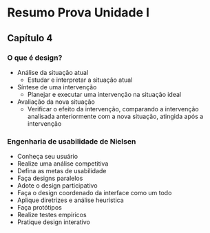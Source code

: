 # Resumo Prova Unidade I

## Capítulo 4

### O que é design?

- Análise da situação atual
  - Estudar e interpretar a situação atual
- Síntese de uma intervenção
  - Planejar e executar uma intervenção na situação ideal
- Avaliação da nova situação
  - Verificar o efeito da intervenção, comparando a intervenção analisada anteriormente com a nova situação, atingida após a intervenção

### Engenharia de usabilidade de Nielsen

- Conheça seu usuário
- Realize uma análise competitiva
- Defina as metas de usabilidade
- Faça designs paralelos
- Adote o design participativo
- Faça o design coordenado da interface como um todo
- Aplique diretrizes e análise heurística
- Faça protótipos
- Realize testes empíricos
- Pratique design interativo

